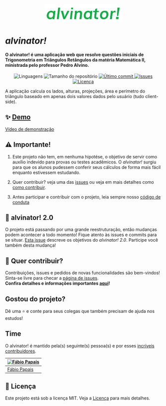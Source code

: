 <h1 align="center">
  <a target="blank" href="https://fabiopapaiss.github.io/alvinator/">
    <img src="./logo.png" width="50%" alt="alvinator!" title="Acesse o alvinator!" />
  </a>
</h1>

# *alvinator!*
#### O alvinator! é uma aplicação web que resolve questões iniciais de Trigonometria em Triângulos Retângulos da matéria Matemática II, ministrada pelo professor Pedro Alvino.

<p align="center">
  <img alt="Linguagens" src="https://img.shields.io/github/languages/count/fabiopapaiss/alvinator?color=%2304D361">

  <img alt="Tamanho do repositório" src="https://img.shields.io/github/repo-size/fabiopapaiss/alvinator">

  <a href="https://github.com/fabiopapaiss/alvinator/commits/master">
    <img alt="Último commit" src="https://img.shields.io/github/last-commit/fabiopapaiss/alvinator">
  </a>

  <a href="https://github.com/fabiopapaiss/alvinator/issues">
    <img alt="Issues" src="https://img.shields.io/github/issues/fabiopapaiss/alvinator">
  </a>
  <a href="https://github.com/fabiopapaiss/alvinator/blob/master/LICENSE" target="_blank">
    <img alt="Licença" src="https://img.shields.io/badge/license-MIT-brightgreen"/>
  </a>
</p>

A aplicação calcula os lados, alturas, projeções, área e perímetro do triângulo baseado em apenas dois valores dados pelo usuário (tudo client-side).

## ✨ [Demo](https://fabiopapaiss.github.io/alvinator/)

[Vídeo de demonstração](https://github.com/fabiopapaiss/alvinator/blob/master/media/alvinatorGif.gif)

## :warning: Importante!

1. Este projeto não tem, em nenhuma hipotése, o objetivo de servir como auxílio indevido para provas ou testes acadêmicos. O *alvinator!* surgiu para que os alunos pudessem conferir seus cálculos de forma mais fácil enquanto estivessem estudando.

2. Quer contribuir? veja uma das [issues](https://github.com/fabiopapaiss/alvinator/issues) ou veja em mais detalhes como [como contribuir](https://github.com/fabiopapaiss/alvinator/blob/master/CONTRIBUTING.md).

3. Antes participar e contribuir com o projeto, leia sempre nosso [código de conduta](https://github.com/fabiopapaiss/alvinator/blob/master/CODE_OF_CONDUCT.md)


## :tada: **alvinator! 2.0**

O projeto está passando por uma grande reestruturação, então mudanças podem acontecer a todo momento! Fique atento às issues e commits para se situar. [Esta issue](https://github.com/fabiopapaiss/alvinator/issues/6) descreve os objetivos do *alvinator! 2.0*. Participe você também desta mudança!

## 🤝 Quer contribuir?

Contribuições, issues e pedidos de novas funcionalidades são bem-vindos!<br /> Sinta-se livre para checar a [página de issues](https://github.com/fabiopapaiss/alvinator/issues). <br/>
**Confira detalhes e informações importantes [aqui](./CONTRIBUTING.md)!**

## Gostou do projeto? 

Dê uma :star: e conte para seus colegas que também precisam de ajuda nos estudos!

## Time

O alvinator! é mantido pela(s) seguinte(s) pessoa(s) e por esses [incríveis contribuidores](https://github.com/fabiopapaiss/alvinator/graphs/contributors).

[![Fábio Papais](https://avatars2.githubusercontent.com/u/56613389?v=3&s=70)](https://github.com/fabiopapaiss)|
--- |
[Fábio Papais](https://github.com/fabiopapaiss)|

## 📝 Licença

Este projeto está sob a licença MIT. Veja a [Licença](LICENSE) para mais detalhes.

